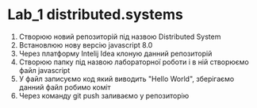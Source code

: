# Lab_1 distributed.systems
1. Створюю новий репозиторій під назвою Distributed System
2. Встановлюю нову версію javascript 8.0
3. Через платформу Intelij Idea клоную данний репозиторій
4. Створюю папку під назвою лабораторної роботи і в ній створюємо файл javascript
5. У файл записуємо код який виводить "Hello World", зберігаємо
данний файл робимо коміт
6. Через команду git push заливаємо у репозиторію
